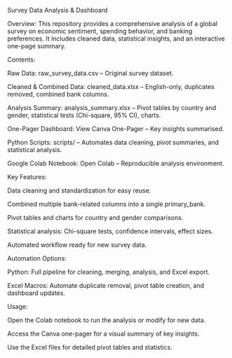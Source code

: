 Survey Data Analysis & Dashboard

Overview:
This repository provides a comprehensive analysis of a global survey on economic sentiment, spending behavior, and banking preferences. It includes cleaned data, statistical insights, and an interactive one-page summary.

Contents:

Raw Data: raw_survey_data.csv – Original survey dataset.

Cleaned & Combined Data: cleaned_data.xlsx – English-only, duplicates removed, combined bank columns.

Analysis Summary: analysis_summary.xlsx – Pivot tables by country and gender, statistical tests (Chi-square, 95% CI), charts.

One-Pager Dashboard: View Canva One-Pager
 – Key insights summarised.

Python Scripts: scripts/ – Automates data cleaning, pivot summaries, and statistical analysis.

Google Colab Notebook: Open Colab
 – Reproducible analysis environment.

Key Features:

Data cleaning and standardization for easy reuse.

Combined multiple bank-related columns into a single primary_bank.

Pivot tables and charts for country and gender comparisons.

Statistical analysis: Chi-square tests, confidence intervals, effect sizes.

Automated workflow ready for new survey data.

Automation Options:

Python: Full pipeline for cleaning, merging, analysis, and Excel export.

Excel Macros: Automate duplicate removal, pivot table creation, and dashboard updates.

Usage:

Open the Colab notebook to run the analysis or modify for new data.

Access the Canva one-pager for a visual summary of key insights.

Use the Excel files for detailed pivot tables and statistics.
